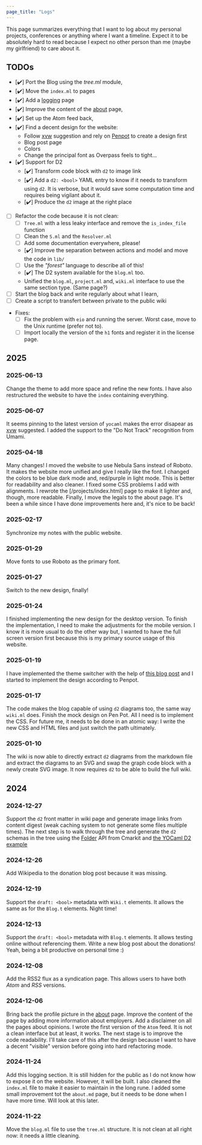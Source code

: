 ```yaml
---
page_title: "Logs"
---
```


This page summarizes everything that I want to log about my personal projects,
conferences or anything where I want a timeline. Expect it to be absolutely
hard to read because I expect no other person than me (maybe my girlfriend) to
care about it.

## TODOs

- [✔️] Port the Blog using the _tree.ml_ module,
- [✔️] Move the `index.ml` to pages
- [✔️] Add a [logging](/logging) page
- [✔️] Improve the content of the [about](/about) page,
- [✔️] Set up the Atom feed back,
- [✔️] Find a decent design for the website:
  - Follow [xvw](https://xvw.lol) suggestion and rely on
    [Penpot](https://penpot.app/) to create a design first
  - Blog post page
  - Colors
  - Change the principal font as Overpass feels to tight...
- [✔️] Support for D2
  - [✔️] Transform code block with `d2` to image link
  - [✔️] Add a `d2: <bool>` YAML entry to know if it needs to transform using
    `d2`. It is verbose, but it would save some computation time and requires
    being vigilant about it.
  - [✔️] Produce the `d2` image at the right place
- [ ] Refactor the code because it is not clean:
  - [ ] `Tree.ml` with a less leaky interface and remove the `is_index_file` function
  - [ ] Clean the `S.ml` and the `Resolver.ml`
  - [ ] Add some documentation everywhere, please!
  - [✔️] Improve the separation between actions and model and move the code in `lib/`
  - [ ] Use the _"forest"_ language to describe all of this!
  - [✔️] The D2 system available for the `blog.ml` too.
  - Unified the `blog.ml`, `project.ml` and, `wiki.ml` interface to use the same section type. (Same page?)
- [ ] Start the blog back and write regularly about what I learn,
- [ ] Create a script to transfert between private to the public wiki
- Fixes:
    - [ ] Fix the problem with `eio` and running the server. Worst case, move
    to the Unix runtime (prefer not to).
    - [ ] Import locally the version of the `h1` fonts and register it in the license page.

## 2025

### 2025-06-13

Change the theme to add more space and refine the new fonts. I have also
restructured the website to have the `index` containing everything.

### 2025-06-07

It seems pinning to the latest version of `yocaml` makes the error disapear as
[xvw](https://xvw.lol) suggested. I added the support to the "Do Not Track"
recognition from Umami.

### 2025-04-18

Many changes! I moved the website to use Nebula Sans instead of Roboto. It
makes the website more unified and give I really like the font. I changed the
colors to be blue dark mode and, red/purple in light mode. This is better for
readability and also cleaner. I fixed some CSS problems I add with alignments.
I rewrote the [/projects/index.html] page to make it lighter and, though, more
readable. Finally, I move the legals to the about page. It's been a while since I have
done improvements here and, it's nice to be back!

### 2025-02-17

Synchronize my notes with the public website.

### 2025-01-29

Move fonts to use Roboto as the primary font.

### 2025-01-27

Switch to the new design, finally!

### 2025-01-24

I finished implementing the new design for the desktop version. To finish the
implementation, I need to make the adjustments for the mobile version. I know
it is more usual to do the other way but, I wanted to have the full screen
version first because this is my primary source usage of this website.

### 2025-01-19

I have implemented the theme switcher with the help of [this blog
post](https://lukelowrey.com/css-variable-theme-switcher) and I started to
implement the design according to Penpot.

### 2025-01-17

The code makes the blog capable of using `d2` diagrams too, the same way
`wiki.ml` does. Finish the mock design on Pen Pot. All I need is to implement
the CSS. For future me, it needs to be done in an atomic way: I write the new
CSS and HTML files and just switch the path ultimately.

### 2025-01-10

The wiki is now able to directly extract `d2` diagrams from the markdown file
and extract the diagrams to an SVG and swap the graph code block with a newly
create SVG image. It now requires `d2` to be able to build the full wiki.

## 2024

### 2024-12-27

Support the `d2` front matter in wiki page and generate image links from
content digest (weak caching system to not generate some files multiple times).
The next step is to walk through the tree and generate the `d2` schemas in the
tree using the
[Folder](https://erratique.ch/software/cmarkit/doc/Cmarkit/Folder/index.html)
API from Cmarkit and [the YOCaml D2
example](https://github.com/xhtmlboi/yocaml/blob/main/examples/d2/d2.ml)

### 2024-12-26

Add Wikipedia to the donation blog post because it was missing.

### 2024-12-19

Support the `draft: <bool>` metadata with `Wiki.t` elements. It allows the same as
for the `Blog.t` elements. Night time!

### 2024-12-13

Support the `draft: <bool>` metadata with `Blog.t` elements. It allows testing
online without referencing them. Write a new blog post about the donations!
Yeah, being a bit productive on personal time :)

### 2024-12-08

Add the RSS2 flux as a syndication page. This allows users to have both _Atom_
and _RSS_ versions.

### 2024-12-06

Bring back the profile picture in the [about](/about) page. Improve the content
of the page by adding more information about employers. Add a disclaimer on all
the pages about opinions. I wrote the first version of the `Atom` feed. It is
not a clean interface but at least, it works. The next stage is to improve the
code readability. I'll take care of this after the design because I want to
have a decent "visible" version before going into hard refactoring mode.

### 2024-11-24

Add this logging section. It is still hidden for the public as I do not know
how to expose it on the website. However, it will be built. I also cleaned the
`index.ml` file to make it easier to maintain in the long rune. I added some
small improvement tot the `about.md` page, but it needs to be done when I have
more time. Will look at this later.

### 2024-11-22

Move the `blog.ml` file to use the `tree.ml` structure. It is not clean at all
right now: it needs a little cleaning.
